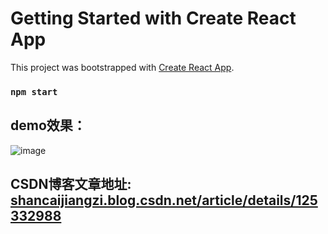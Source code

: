 # Getting Started with Create React App

This project was bootstrapped with [Create React App](https://github.com/facebook/create-react-app).

### `npm start`

## demo效果：
  ![image](https://user-images.githubusercontent.com/61582057/174256933-fa6a3611-7db9-4331-a3df-6eea4222e93c.png)

## CSDN博客文章地址: [shancaijiangzi.blog.csdn.net/article/details/125332988](https://shancaijiangzi.blog.csdn.net/article/details/125332988)
